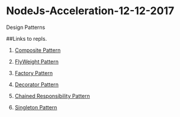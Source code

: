 # NodeJs-Acceleration-12-12-2017

Design Patterns

##Links to repls.

1) [Composite Pattern](https://repl.it/@king_tomiiide/Composite-Pattern)

2) [FlyWeight Pattern](https://repl.it/@king_tomiiide/Fly-Weight-Pattern)

3) [Factory Pattern](https://repl.it/@king_tomiiide/Factory-Pattern)

4) [Decorator Pattern](https://repl.it/@king_tomiiide/Decorator)

5) [Chained Responsibility Pattern](https://repl.it/@Oluwakemi/Chained-Responsibility-Design-Pattern-Implemented)

6) [Singleton Pattern](https://repl.it/@king_tomiiide/singleton-pattern-js)
